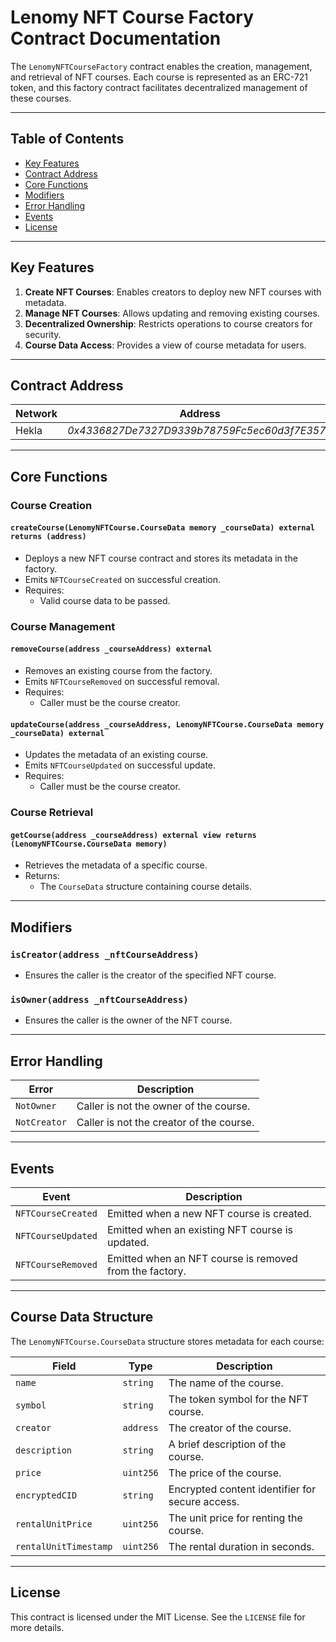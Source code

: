 # Lenomy NFT Course Factory Contract Documentation

The `LenomyNFTCourseFactory` contract enables the creation, management, and retrieval of NFT courses. Each course is represented as an ERC-721 token, and this factory contract facilitates decentralized management of these courses.

---

## Table of Contents

- [Key Features](#key-features)
- [Contract Address](#contract-address)
- [Core Functions](#core-functions)
- [Modifiers](#modifiers)
- [Error Handling](#error-handling)
- [Events](#events)
- [License](#license)

---

## Key Features

1. **Create NFT Courses**: Enables creators to deploy new NFT courses with metadata.
2. **Manage NFT Courses**: Allows updating and removing existing courses.
3. **Decentralized Ownership**: Restricts operations to course creators for security.
4. **Course Data Access**: Provides a view of course metadata for users.

---

## Contract Address

| **Network** | **Address**       |
|-------------|-------------------|
| Hekla     | *0x4336827De7327D9339b78759Fc5ec60d3f7E3572* |

---

## Core Functions

### **Course Creation**

#### `createCourse(LenomyNFTCourse.CourseData memory _courseData) external returns (address)`
- Deploys a new NFT course contract and stores its metadata in the factory.
- Emits `NFTCourseCreated` on successful creation.
- Requires:
  - Valid course data to be passed.

### **Course Management**

#### `removeCourse(address _courseAddress) external`
- Removes an existing course from the factory.
- Emits `NFTCourseRemoved` on successful removal.
- Requires:
  - Caller must be the course creator.

#### `updateCourse(address _courseAddress, LenomyNFTCourse.CourseData memory _courseData) external`
- Updates the metadata of an existing course.
- Emits `NFTCourseUpdated` on successful update.
- Requires:
  - Caller must be the course creator.

### **Course Retrieval**

#### `getCourse(address _courseAddress) external view returns (LenomyNFTCourse.CourseData memory)`
- Retrieves the metadata of a specific course.
- Returns:
  - The `CourseData` structure containing course details.

---

## Modifiers

### `isCreator(address _nftCourseAddress)`
- Ensures the caller is the creator of the specified NFT course.

### `isOwner(address _nftCourseAddress)`
- Ensures the caller is the owner of the NFT course.

---

## Error Handling

| **Error**        | **Description**                    |
|-------------------|------------------------------------|
| `NotOwner`       | Caller is not the owner of the course. |
| `NotCreator`     | Caller is not the creator of the course. |

---

## Events

| **Event**             | **Description**                                        |
|-----------------------|--------------------------------------------------------|
| `NFTCourseCreated`    | Emitted when a new NFT course is created.              |
| `NFTCourseUpdated`    | Emitted when an existing NFT course is updated.        |
| `NFTCourseRemoved`    | Emitted when an NFT course is removed from the factory.|

---

## Course Data Structure

The `LenomyNFTCourse.CourseData` structure stores metadata for each course:

| **Field**              | **Type**        | **Description**                                   |
|------------------------|-----------------|---------------------------------------------------|
| `name`                | `string`        | The name of the course.                          |
| `symbol`              | `string`        | The token symbol for the NFT course.             |
| `creator`             | `address`       | The creator of the course.                       |
| `description`         | `string`        | A brief description of the course.               |
| `price`               | `uint256`       | The price of the course.                         |
| `encryptedCID`        | `string`        | Encrypted content identifier for secure access.  |
| `rentalUnitPrice`     | `uint256`       | The unit price for renting the course.           |
| `rentalUnitTimestamp` | `uint256`       | The rental duration in seconds.                  |

---

## License

This contract is licensed under the MIT License. See the `LICENSE` file for more details.
